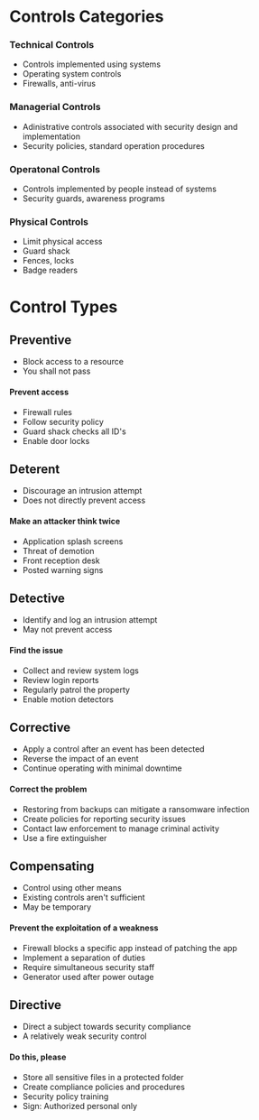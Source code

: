 # Controls Categories
### Technical Controls
- Controls implemented using systems
- Operating system controls
- Firewalls, anti-virus
### Managerial Controls
- Adinistrative controls associated with security design and implementation
- Security policies, standard operation procedures
### Operatonal Controls
- Controls implemented by people instead of systems
- Security guards, awareness programs
### Physical Controls
- Limit physical access
- Guard shack
- Fences, locks
- Badge readers

# Control Types
## Preventive
- Block access to a resource
- You shall not pass
#### Prevent access
- Firewall rules
- Follow security policy
- Guard shack checks all ID's
- Enable door locks

## Deterent
- Discourage an intrusion attempt
- Does not directly prevent access
#### Make an attacker think twice
- Application splash screens
- Threat of demotion
- Front reception desk
- Posted warning signs

## Detective
- Identify and log an intrusion attempt
- May not prevent access
#### Find the issue
- Collect and review system logs
- Review login reports
- Regularly patrol the property
- Enable motion detectors

## Corrective
- Apply a control after an event has been detected
- Reverse the impact of an event
- Continue operating with minimal downtime
#### Correct the problem
- Restoring from backups can mitigate a ransomware infection
- Create policies for reporting security issues
- Contact law enforcement to manage criminal activity
- Use a fire extinguisher

## Compensating
- Control using other means
- Existing controls aren't sufficient
- May be temporary
#### Prevent the exploitation of a weakness
- Firewall blocks a specific app instead of patching the app
- Implement a separation of duties
- Require simultaneous security staff
- Generator used after power outage

## Directive
- Direct a subject towards security compliance
- A relatively weak security control
#### Do this, please
- Store all sensitive files in a protected folder
- Create compliance policies and procedures 
- Security policy training
- Sign: Authorized personal only

